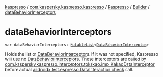 [kaspresso](../../../index.md) / [com.kaspersky.kaspresso.kaspresso](../../index.md) / [Kaspresso](../index.md) / [Builder](index.md) / [dataBehaviorInterceptors](./data-behavior-interceptors.md)

# dataBehaviorInterceptors

`var dataBehaviorInterceptors: `[`MutableList`](https://kotlinlang.org/api/latest/jvm/stdlib/kotlin.collections/-mutable-list/index.html)`<`[`DataBehaviorInterceptor`](../../../com.kaspersky.kaspresso.interceptors.behavior/-data-behavior-interceptor.md)`>`

Holds the list of [DataBehaviorInterceptor](../../../com.kaspersky.kaspresso.interceptors.behavior/-data-behavior-interceptor.md)s.
If it was not specified, Kaspresso will use no [DataBehaviorInterceptor](../../../com.kaspersky.kaspresso.interceptors.behavior/-data-behavior-interceptor.md)s.
These interceptors are called by [com.kaspersky.kaspresso.interceptors.tokakao.impl.KakaoDataInterceptor](#)
before actual [androidx.test.espresso.DataInteraction.check](#) call.

